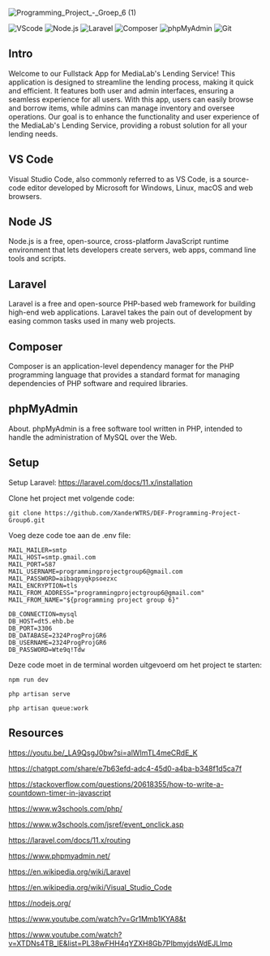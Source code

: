 ![Programming_Project_-_Groep_6 (1)](https://github.com/XanderWTRS/DEF-Programming-Project-Group6/assets/137180731/a6e53e92-73b9-4906-af63-6d08e1e582d6)

 

![VScode](https://img.shields.io/badge/VScode-v1.89-blue?style=for-the-badge&logo=visual-studio-code&logoColor=white&labelColor=000000)
![Node.js](https://img.shields.io/badge/Node.js-v10.7.0-green?style=for-the-badge&logo=node.js&logoColor=white&labelColor=000000)
![Laravel](https://img.shields.io/badge/Laravel-v11-red?style=for-the-badge&logo=laravel&logoColor=white&labelColor=000000)
![Composer](https://img.shields.io/badge/Composer-v2.7.6-brown?style=for-the-badge&logo=composer&logoColor=white&labelColor=000000)
![phpMyAdmin](https://img.shields.io/badge/phpMyAdmin-v5.2.1-orange?style=for-the-badge&logo=phpmyadmin&logoColor=white&labelColor=000000)
![Git](https://img.shields.io/badge/Git-v2.45.2-gray?style=for-the-badge&logo=git&logoColor=white&labelColor=000000)


## Intro
Welcome to our Fullstack App for MediaLab's Lending Service! This application is designed to streamline the lending process, making it quick and efficient. It features both user and admin interfaces, ensuring a seamless experience for all users. With this app, users can easily browse and borrow items, while admins can manage inventory and oversee operations. Our goal is to enhance the functionality and user experience of the MediaLab's Lending Service, providing a robust solution for all your lending needs.

## VS Code
Visual Studio Code, also commonly referred to as VS Code, is a source-code editor developed by Microsoft for Windows, Linux, macOS and web browsers.

## Node JS
Node.js is a free, open-source, cross-platform JavaScript runtime environment that lets developers create servers, web apps, command line tools and scripts.

## Laravel
Laravel is a free and open-source PHP-based web framework for building high-end web applications. Laravel takes the pain out of development by easing common tasks used in many web projects.

## Composer
Composer is an application-level dependency manager for the PHP programming language that provides a standard format for managing dependencies of PHP software and required libraries.

## phpMyAdmin
About. phpMyAdmin is a free software tool written in PHP, intended to handle the administration of MySQL over the Web.

## Setup
Setup Laravel: https://laravel.com/docs/11.x/installation

Clone het project met volgende code:
```
git clone https://github.com/XanderWTRS/DEF-Programming-Project-Group6.git
```

Voeg deze code toe aan de .env file:
```
MAIL_MAILER=smtp
MAIL_HOST=smtp.gmail.com
MAIL_PORT=587
MAIL_USERNAME=programmingprojectgroup6@gmail.com
MAIL_PASSWORD=aibaqpyqkpsoezxc
MAIL_ENCRYPTION=tls
MAIL_FROM_ADDRESS="programmingprojectgroup6@gmail.com"
MAIL_FROM_NAME="${programming project group 6}"

DB_CONNECTION=mysql
DB_HOST=dt5.ehb.be
DB_PORT=3306
DB_DATABASE=2324ProgProjGR6
DB_USERNAME=2324ProgProjGR6
DB_PASSWORD=Wte9q!Tdw
```
Deze code moet in de terminal worden uitgevoerd om het project te starten:
```
npm run dev
```
```
php artisan serve
```
```
php artisan queue:work
```

## Resources
https://youtu.be/_LA9QsgJ0bw?si=alWImTL4meCRdE_K

https://chatgpt.com/share/e7b63efd-adc4-45d0-a4ba-b348f1d5ca7f

https://stackoverflow.com/questions/20618355/how-to-write-a-countdown-timer-in-javascript

https://www.w3schools.com/php/

https://www.w3schools.com/jsref/event_onclick.asp

https://laravel.com/docs/11.x/routing

https://www.phpmyadmin.net/

https://en.wikipedia.org/wiki/Laravel

https://en.wikipedia.org/wiki/Visual_Studio_Code

https://nodejs.org/

https://www.youtube.com/watch?v=Gr1Mmb1KYA8&t

https://www.youtube.com/watch?v=XTDNs4TB_lE&list=PL38wFHH4qYZXH8Gb7PIbmyjdsWdEJLImp

